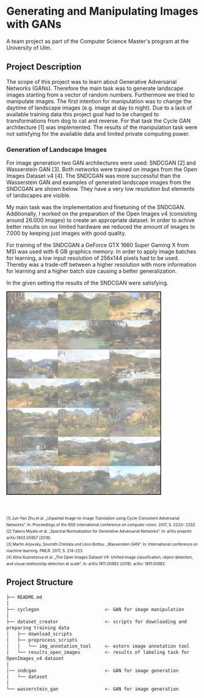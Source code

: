 # Generating and Manipulating Images with GANs

A team project as part of the Computer Science Master's program at the University of Ulm.

## Project Description

The scope of this project was to learn about Generative Adversarial Networks (GANs). Therefore the main task was to generate landscape images starting from a vector of random numbers. Furthermore we tried to manipulate images. The first intention for manipulation was to change the daytime of landscape images (e.g. image at day to night). Due to a lack of available training data this project goal had to be changed to transformations from dog to cat and reverse. For that task the Cycle GAN architecture [1] was implemented. The results of the manipulation task were not satisfying for the available data and limited private computing power.

### Generation of Landscape Images

For image generation two GAN architectures were used: SNDCGAN [2] and Wasserstein GAN [3]. Both networks were trained on images from the Open Images Dataset v4 [4]. The SNDCGAN was more successful than the Wasserstein GAN and examples of generated landscape images from the SNDCGAN are shown below. They have a very low resolution but elements of landscapes are visible.

My main task was the implementation and finetuning of the SNDCGAN. Additionally, I worked on the preparation of the Open Images v4 (consisting around 26.000 images) to create an appropriate dataset. In order to achive better results on our limited hardware we reduced the amount of images to 7.000 by keeping just images with good quality. 

For training of the SNDCGAN a GeForce GTX 1660 Super Gaming X from MSI was used with 6 GB graphics memory. In order to apply image batches for learning, a low input resolution of 256x144 pixels had to be used. Thereby was a trade-off between a higher resolution with more information for learning and a higher batch size causing a better generalization.

In the given setting the results of the SNDCGAN were satisfying.

<img src="results.png" alt="Results Landscape Image Generation" style="width:405;height:532px;">

<br><br>
<span style="font-size:x-small">
    [1] Jun-Yan Zhu et al. „Unpaired Image-to-Image Translation using Cycle-Consistent Adversarial Networks“. In: Proceedings of the IEEE international conference on computer vision. 2017, S. 2223– 2232.<br>
    [2] Takeru Miyato et al. „Spectral Normalization for Generative Adversarial Networks“. In: arXiv preprint arXiv:1802.05957 (2018).<br>
    [3] Martin Arjovsky, Soumith Chintala und Léon Bottou. „Wasserstein GAN“. In: International conference on machine learning. PMLR. 2017, S. 214–223.<br>
    [4] Alina Kuznetsova et al. „The Open Images Dataset V4: Unified image classification, object detection, and visual relationship detection at scale“. In: arXiv:1811.00982 (2018). arXiv: 1811.00982.
</span>

## Project Structure

```
├── README.md
│
├── cyclegan                        <- GAN for image manipulation 
│
├── dataset_creator                 <- scripts for downloading and preparing training data
│   ├── download_scripts        
│   ├── preprocess_scripts   
│   │   └── img_annotation_tool     <- extern image annotation tool 
│   └── results_open_images         <- results of labeling task for OpenImages_v4 dataset
│
│── sndcgan                         <- GAN for image generation
│   └── dataset
│
└── wasserstein_gan                 <- GAN for image generation
```
